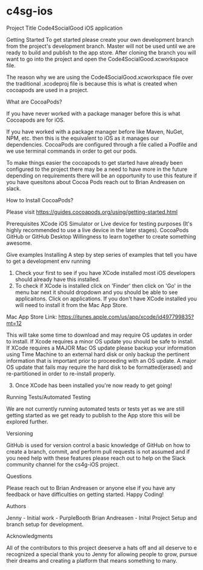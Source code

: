 # c4sg-ios

Project Title
Code4SocialGood iOS application

Getting Started
To get started please create your own development branch from the project's development branch. Master will not be used until we are ready to build and publish to the app store.
After cloning the branch you will want to go into the project and open the Code4SocialGood.xcworkspace file.

The reason why we are using the Code4SocialGood.xcworkspace file over the traditional .xcodeproj file is because this is what is created when cocoapods are used in a project.

What are CocoaPods?

If you have never worked with a package manager before this is what Cocoapods are for iOS.

If you have worked with a package manager before like Maven, NuGet, NPM, etc. then this is the equivalent to iOS as it manages our dependencies.
CocoaPods are configured through a file called a Podfile and we use terminal commands in order to get our pods.

To make things easier the cocoapods to get started have already been configured to the project there may be a need to have more in the future depending on requirements there will be an opportunity to use this feature if you have quesitons about Cocoa Pods reach out to Brian Andreasen on slack.

How to Install CocoaPods?

Please visit https://guides.cocoapods.org/using/getting-started.html

Prerequisites
XCode
iOS Simulator or Live device for testing purposes (It's highly recommended to use a live device in the later stages).
CocoaPods
GitHub or GitHub Desktop
Willingness to learn together to create something awesome.

Give examples
Installing
A step by step series of examples that tell you have to get a development env running

1. Check your first to see if you have XCode installed most iOS developers should already have this installed.
2. To check if XCode is installed click on 'Finder' then click on 'Go' in the menu bar next it should dropdown and you should be able to see applicaitons. Click on applications.
  If you don't have XCode installed you will need to install it from the Mac App Store.

  Mac App Store Link: https://itunes.apple.com/us/app/xcode/id497799835?mt=12

  This will take some time to download and may require OS updates in order to install.
  If Xcode requires a minor OS update you should be safe to install.
  If XCode requires a MAJOR Mac OS update please backup your information using Time Machine to an external hard disk or only backup the pertinent information that is important prior to proceeding with an OS update.
  A major OS update that fails may require the hard disk to be formatted(erased) and re-partitioned in order to re-install properly.
  
3. Once XCode has been installed you're now ready to get going!

Running Tests/Automated Testing

We are not currently running automated tests or tests yet as we are still getting started as we get ready to publish to the App store this will be explored further.

Versioning

GitHub is used for version control a basic knowledge of GitHub on how to create a branch, commit, and perform pull requests is not assumed and if you need help with these features please reach out to help on the Slack community channel for the cs4g-iOS project.

Questions

Please reach out to Brian Andreasen or anyone else if you have any feedback or have difficulties on getting started.
Happy Coding!

Authors

Jenny - Initial work - PurpleBooth
Brian Andreasen - Inital Project Setup and branch setup for development.

Acknowledgments

All of the contributors to this project deeserve a hats off and all deserve to e recognized a special thank you to Jenny for allowing people to grow, pursue their dreams and creating a platform that means something to many.
